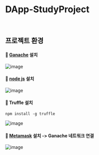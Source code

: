 # DApp-StudyProject

<br>

## 프로젝트 환경
#### :pushpin: [Ganache](https://trufflesuite.com/ganache/) 설치
![image](https://user-images.githubusercontent.com/79950504/184600686-2299196b-675d-4faa-921b-ff76f2adc837.png)

#### :pushpin: [node js](https://nodejs.org/ko/)  설치
![image](https://user-images.githubusercontent.com/79950504/184600820-f91fdac7-2a41-4ab8-86fc-f99dc5077cbe.png)

#### :pushpin: Truffle 설치
```
npm install -g truffle
```
![image](https://user-images.githubusercontent.com/79950504/184604649-eccd3040-dfa7-43d0-9105-3a1cf6ce8cd4.png)


#### :pushpin: [Metamask](https://chrome.google.com/webstore/detail/metamask/nkbihfbeogaeaoehlefnkodbefgpgknn?hl=ko) 설치 -> Ganache 네트워크 연결
![image](https://user-images.githubusercontent.com/79950504/184600503-964ddc1c-a97f-4c9e-bb5b-49c3d2fc57be.png)


